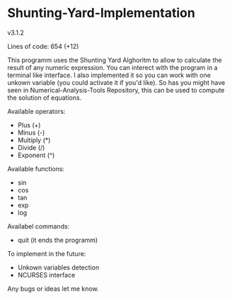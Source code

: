 # Shunting-Yard-Implementation

 v3.1.2

Lines of code: 654 (+12)

This programm uses the Shunting Yard Alghoritm to allow to calculate the result of any numeric expression.
You can interect with the program in a terminal like interface.
I also implemented it so you can work with one unkown variable (you could activate it if you'd like).
So has you might have seen in Numerical-Analysis-Tools Repository, this can be used to compute the solution of equations. 

Available operators:
 - Plus (+)
 - Minus (-)
 - Multiply (*)
 - Divide (/)
 - Exponent (^)

Available functions:
 - sin
 - cos
 - tan
 - exp
 - log
 
 Availabel commands:
  - quit (it ends the programm)

To implement in the future:

  - Unkown variables detection
  - NCURSES interface

Any bugs or ideas let me know.
